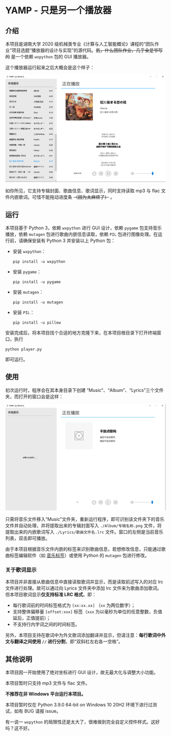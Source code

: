 # YAMP - 只是另一个播放器

## 介绍

本项目是湖南大学 2020 级机械类专业《计算与人工智能概论》课程的“团队作业”项目选题“播放器的设计与实现”的源代码。~~氦，什么团队作业，几乎全是爷写的~~ 是一个依赖 `wxpython` 包的 GUI 播放器。

这个播放器运行起来之后大概会是这个样子：

![图形界面](readme_assets/example.png)

如你所见，它支持专辑封面、歌曲信息、歌词显示，同时支持读取 mp3 与 flac 文件内嵌歌词。可惜不能拖动进度条 ~~（因为太麻烦了）~~ 。

## 运行

本项目基于 Python 3，依赖 `wxpython` 进行 GUI 设计，依赖 `pygame` 包支持音乐播放，依赖 `mutagen` 包进行歌曲内嵌信息读取，依赖 `PIL` 包进行图像处理。在运行前，请确保安装有 Python 3 并安装以上 Python 包：

- 安装 `wxpython`：
    ```
    pip install -u wxpython
    ```
- 安装 `pygame`：
    ```
    pip install -u pygame
    ```
- 安装 `mutagen`：
    ```
    pip install -u mutagen
    ```
- 安装 `PIL`：
    ```
    pip install -u pillow
    ```

安装完成后，将本项目找个合适的地方克隆下来，在本项目根目录下打开终端窗口，执行
```
python player.py
```
即可运行。

## 使用

初次运行时，程序会在其本身目录下创建 “Music”、“Album”、“Lyrics”三个文件夹，而打开的窗口会是这样：

![初始状态](readme_assets/initialize.png)

只需将音乐文件移入“Music”文件夹，重新运行程序，即可识别该文件夹下的音乐文件并自动处理，并将提取出来的专辑封面写入 `./Album/专辑名称.png` 文件，将提取出来的内嵌歌词写入 `./Lyrics/歌曲文件名.lrc` 文件。窗口的左侧是当前音乐列表，双击即可播放。

由于本项目根据音乐文件内嵌的标签来识别歌曲信息，若想修改信息，只能通过歌曲标签编辑软件（如 [音乐标签](https://www.cnblogs.com/vinlxc/p/11347744.html)）或使用 Python 的 `mutagen` 包进行修改。

### 关于歌词显示

本项目并非直接从歌曲信息中直接读取歌词并显示，而是读取前述写入的对应 lrc 文件进行处理。故可以通过向 Lyrics 文件夹中添加 lrc 文件来为歌曲添加歌词。但本项目歌词显示**仅支持标准 LRC 格式**。即：
- 每行歌词前的时间标签格式为 `[xx:xx.xx]` （`xx` 为两位数字）；
- 支持整体偏移量 `[offset:xxx]` 标签（`xxx` 为以毫秒为单位的任意整数，负值延后，正值提前）；
- 不支持行内字词之间的时间标签。

另外，本项目支持在歌词中为外文歌词添加翻译并显示，但请注意：**每行歌词中外文与翻译之间使用 ` // ` 进行分割**，即“双斜杠左右各一空格”。

## 其他说明

本项目因一开始使用了绝对坐标进行 GUI 设计，故无最大化与调整大小功能。

本项目暂时只支持 mp3 文件与 flac 文件。

**不推荐在非 Windows 平台运行本项目。**

本项目暂时仅在 Python 3.9.0 64-bit on Windows 10 20H2 环境下进行过测试，如有 BUG 请报 issue。

有一说一 `wxpython` 的局限性还是太大了，很难做到完全自定义控件样式。这好吗？这不好。